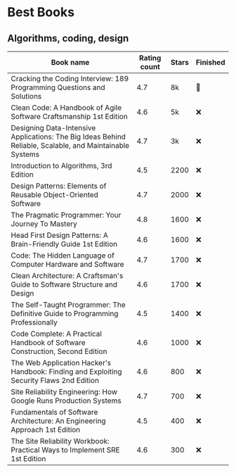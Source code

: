 # Best Books

## Algorithms, coding, design

|Book name| Rating count | Stars | Finished |
|----------|--------------|-------|-------|
|Cracking the Coding Interview: 189 Programming Questions and Solutions | 4.7 | 8k | 🎯
|Clean Code: A Handbook of Agile Software Craftsmanship 1st Edition |  4.6  | 5k | ❌
|Designing Data-Intensive Applications: The Big Ideas Behind Reliable, Scalable, and Maintainable Systems | 4.7 | 3k | ❌
|Introduction to Algorithms, 3rd Edition | 4.5 | 2200 | ❌
|Design Patterns: Elements of Reusable Object-Oriented Software | 4.7  | 2000 | ❌
|The Pragmatic Programmer: Your Journey To Mastery | 4.8 | 1600 | ❌
|Head First Design Patterns: A Brain-Friendly Guide 1st Edition | 4.6 | 1600 | ❌
|Code: The Hidden Language of Computer Hardware and Software| 4.7 | 1700 | ❌
|Clean Architecture: A Craftsman's Guide to Software Structure and Design | 4.6 | 1700 | ❌
|The Self-Taught Programmer: The Definitive Guide to Programming Professionally|4.5|1400| ❌
|Code Complete: A Practical Handbook of Software Construction, Second Edition| 4.6 | 1000 | ❌
|The Web Application Hacker's Handbook: Finding and Exploiting Security Flaws 2nd Edition| 4.6 | 800 | ❌
|Site Reliability Engineering: How Google Runs Production Systems | 4.7 | 700 | ❌
|Fundamentals of Software Architecture: An Engineering Approach 1st Edition | 4.5 | 400 | ❌
|The Site Reliability Workbook: Practical Ways to Implement SRE 1st Edition | 4.6 | 300| ❌
